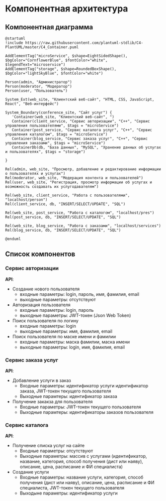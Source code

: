 # Компонентная архитектура
<!-- Состав и взаимосвязи компонентов системы между собой и внешними системами с указанием протоколов, ключевые технологии, используемые для реализации компонентов.
Диаграмма контейнеров C4 и текстовое описание. 
-->
## Компонентная диаграмма

```plantuml
@startuml
!include https://raw.githubusercontent.com/plantuml-stdlib/C4-PlantUML/master/C4_Container.puml

AddElementTag("microService", $shape=EightSidedShape(), $bgColor="CornflowerBlue", $fontColor="white", $legendText="microservice")
AddElementTag("storage", $shape=RoundedBoxShape(), $bgColor="lightSkyBlue", $fontColor="white")

Person(admin, "Администратор")
Person(moderator, "Модератор")
Person(user, "Пользователь")

System_Ext(web_site, "Клиентский веб-сайт", "HTML, CSS, JavaScript, React", "Веб-интерфейс")

System_Boundary(conference_site, "Сайт услуг") {
   'Container(web_site, "Клиентский веб-сайт", ")
   Container(client_service, "Сервис авторизации", "C++", "Сервис управления пользователями", $tags = "microService")    
   Container(post_service, "Сервис каталога услуг", "C++", "Сервис управления каталогом", $tags = "microService") 
   Container(blog_service, "Сервис заказа услуг", "C++", "Сервис управления заказами", $tags = "microService")   
   ContainerDb(db, "База данных", "MySQL", "Хранение данных об услугах и пользователях", $tags = "storage")
   
}

Rel(admin, web_site, "Просмотр, добавление и редактирование информации о пользователях и услугах")
Rel(moderator, web_site, "Модерация контента и пользователей")
Rel(user, web_site, "Регистрация, просмотр информации об услугах и возможность создавать их услугодавателям")

Rel(web_site, client_service, "Работа с пользователями", "localhost/person")
Rel(client_service, db, "INSERT/SELECT/UPDATE", "SQL")

Rel(web_site, post_service, "Работа с каталогом", "localhost/pres")
Rel(post_service, db, "INSERT/SELECT/UPDATE", "SQL")

Rel(web_site, blog_service, "Работа с заказами", "localhost/services")
Rel(blog_service, db, "INSERT/SELECT/UPDATE", "SQL")

@enduml
```
## Список компонентов  

### Сервис авторизации
**API**:
-	Создание нового пользователя
    - входные параметры: login, пароль, имя, фамилия, email
    - выходные параметры: отсутствуют
- Авторизация пользователя
    - входные параметры: login, пароль
    - выходные параметры: JWT-токен (Json Web Token)
-	Поиск пользователя по логину
    - входные параметры:  login
    - выходные параметры: имя, фамилия, email
-	Поиск пользователя по маске имени и фамилии
    - входные параметры: маска фамилии, маска имени
    - выходные параметры: login, имя, фамилия, email

### Сервис заказа услуг
**API**:
- Добавление услуги в заказ
  - Входные параметры: идентификатор услуги идентификатор заказа, JWT-токен текущего пользователя
  - Выходные парамтеры: идентификатор заказа
- Получение закакза для пользователя
  - Входные параметры: JWT-токен текущего пользователя
  - Выходные парамтеры: идентификаторы заказов пользователя

### Сервис каталога
**API**:
- Получение списка услуг на сайте
  - Входные параметры: отсутствуют
  - Выходные параметры: массив с услугами (идентификатор, название, категория, способ получения (дист или наяву), описание, цена, расписание и ФИ специалиста)
- Создание услуги
  - Входные параметры: название услуги, категория, способ получения (дист или наяву), описание, цена, расписание и ФИ специалиста, JWT-токен текущего пользователя
  - Выходыне параметры: идентификатор услуги
